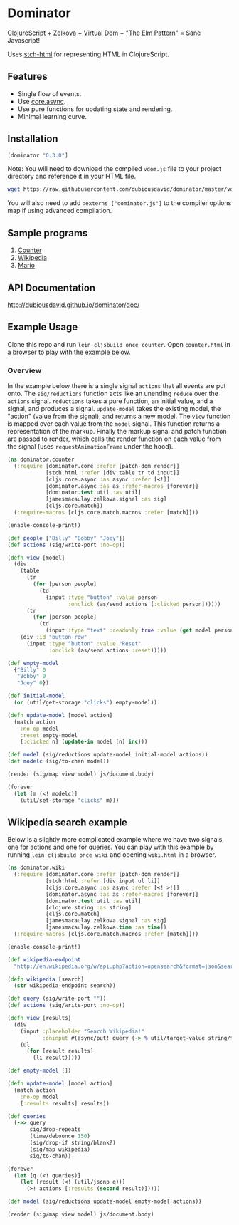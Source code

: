 # Dominator

[ClojureScript](https://github.com/clojure/clojurescript) + [Zelkova](https://github.com/jamesmacaulay/zelkova) + [Virtual Dom](https://github.com/Matt-Esch/virtual-dom) + ["The Elm Pattern"](http://elm-lang.org/) = Sane Javascript!

Uses [stch-html](https://github.com/stch-library/html) for representing HTML in ClojureScript.

## Features

* Single flow of events.
* Use [core.async](https://github.com/clojure/core.async).
* Use pure functions for updating state and rendering.
* Minimal learning curve.

## Installation

```clojure
[dominator "0.3.0"]
```

Note: You will need to download the compiled `vdom.js` file to your project directory and reference it in your HTML file.

```bash
wget https://raw.githubusercontent.com/dubiousdavid/dominator/master/vdom.js
```

You will also need to add `:externs ["dominator.js"]` to the compiler options map if using advanced compilation.

## Sample programs

1. [Counter](http://dubiousdavid.github.io/dominator/examples/counter/)
2. [Wikipedia](http://dubiousdavid.github.io/dominator/examples/wiki/)
3. [Mario](http://dubiousdavid.github.io/dominator/examples/mario/)

## API Documentation

http://dubiousdavid.github.io/dominator/doc/

## Example Usage

Clone this repo and run `lein cljsbuild once counter`. Open `counter.html` in a browser to play with the example below.

### Overview

In the example below there is a single signal `actions` that all events are put onto. The `sig/reductions` function acts like an unending `reduce` over the `actions` signal. `reductions` takes a pure function, an initial value, and a signal, and produces a signal. `update-model` takes the existing model, the "action" (value from the signal), and returns a new model. The `view` function is mapped over each value from the `model` signal. This function returns a representation of the markup.  Finally the markup signal and patch function are passed to render, which calls the render function on each value from the signal (uses `requestAnimationFrame` under the hood).

```clojure
(ns dominator.counter
  (:require [dominator.core :refer [patch-dom render]]
            [stch.html :refer [div table tr td input]]
            [cljs.core.async :as async :refer [<!]]
            [dominator.async :as as :refer-macros [forever]]
            [dominator.test.util :as util]
            [jamesmacaulay.zelkova.signal :as sig]
            [cljs.core.match])
  (:require-macros [cljs.core.match.macros :refer [match]]))

(enable-console-print!)

(def people ["Billy" "Bobby" "Joey"])
(def actions (sig/write-port :no-op))

(defn view [model]
  (div
    (table
      (tr
        (for [person people]
          (td
            (input :type "button" :value person
                   :onclick (as/send actions [:clicked person])))))
      (tr
        (for [person people]
          (td
            (input :type "text" :readonly true :value (get model person))))))
    (div :id "button-row"
      (input :type "button" :value "Reset"
             :onclick (as/send actions :reset)))))

(def empty-model
  {"Billy" 0
   "Bobby" 0
   "Joey" 0})

(def initial-model
  (or (util/get-storage "clicks") empty-model))

(defn update-model [model action]
  (match action
    :no-op model
    :reset empty-model
    [:clicked n] (update-in model [n] inc)))

(def model (sig/reductions update-model initial-model actions))
(def modelc (sig/to-chan model))

(render (sig/map view model) js/document.body)

(forever
  (let [m (<! modelc)]
    (util/set-storage "clicks" m)))
```

## Wikipedia search example

Below is a slightly more complicated example where we have two signals, one for actions and one for queries. You can play with this example by running `lein cljsbuild once wiki` and opening `wiki.html` in a browser.

```clojure
(ns dominator.wiki
  (:require [dominator.core :refer [patch-dom render]]
            [stch.html :refer [div input ul li]]
            [cljs.core.async :as async :refer [<! >!]]
            [dominator.async :as as :refer-macros [forever]]
            [dominator.test.util :as util]
            [clojure.string :as string]
            [cljs.core.match]
            [jamesmacaulay.zelkova.signal :as sig]
            [jamesmacaulay.zelkova.time :as time])
  (:require-macros [cljs.core.match.macros :refer [match]]))

(enable-console-print!)

(def wikipedia-endpoint
  "http://en.wikipedia.org/w/api.php?action=opensearch&format=json&search=")

(defn wikipedia [search]
  (str wikipedia-endpoint search))

(def query (sig/write-port ""))
(def actions (sig/write-port :no-op))

(defn view [results]
  (div
    (input :placeholder "Search Wikipedia!"
           :oninput #(async/put! query (-> % util/target-value string/trim)))
    (ul
      (for [result results]
        (li result)))))

(def empty-model [])

(defn update-model [model action]
  (match action
    :no-op model
    [:results results] results))

(def queries
  (->> query
       sig/drop-repeats
       (time/debounce 150)
       (sig/drop-if string/blank?)
       (sig/map wikipedia)
       sig/to-chan))

(forever
  (let [q (<! queries)]
    (let [result (<! (util/jsonp q))]
      (>! actions [:results (second result)]))))

(def model (sig/reductions update-model empty-model actions))

(render (sig/map view model) js/document.body)
```
